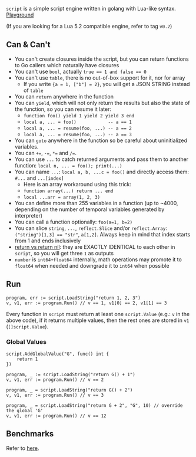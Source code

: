 `script` is a simple script engine written in golang with Lua-like syntax. [Playground](http://play.fweibo.com)

(If you are looking for a Lua 5.2 compatible engine, refer to tag `v0.2`)

## Can & Can't

- You can't create closures inside the script, but you can return functions to Go callers which naturally have closures
- You can't use `bool`, actually `true == 1 and false == 0`
- You can't use `table`, there is no out-of-box support for it, nor for array
	- If you write `{a = 1, ["b"] = 2}`, you will get a JSON STRING instead of `table`
- You can `return` anywhere in the function
- You can `yield`, which will not only return the results but also the state of the function, so you can resume it later:
    - `function foo() yield 1 yield 2 yield 3 end`
    - `local a, ... = foo()            -- a == 1`
    - `local a, ... = resume(foo, ...) -- a == 2`
    - `local a, ... = resume(foo, ...) -- a == 3`
- You can `goto` anywhere in the function so be careful about uninitialized variables.
- You can `+=`, `-=`, `*=` and `/=`.
- You can use `...` to catch returned arguments and pass them to another function: `local n, ... = foo(); print(...)`
- You can name `...`: `local a, b, ...c = foo()` and directly access them: `#...` and `...[index]`
	- Here is an array workaround using this trick:
	- `function array(...) return ... end`
	- `local ...arr = array(1, 2, 3)`
- You can define more than 255 variables in a function (up to ~4000, depending on the number of temporal variables generated by interpreter)
- You can call a function optionally: `foo(a=1, b=2)`
- You can slice `string`, `...`, `reflect.Slice` and/or `reflect.Array`: `("string")[1,3] == "str"`, `a[1,2]`. Always keep in mind that index starts from 1 and ends inclusively
- [return vs return nil](https://stackoverflow.com/questions/18522299/returning-nil-from-a-lua-function-in-c-vs-returning-0-values): they are EXACTLY IDENTICAL to each other in `script`, so you will get three `1` as outputs
- `number` is `int64+float64` internally, math operations may promote it to `float64` when needed and downgrade it to `int64` when possible

## Run

```golang
program, err := script.LoadString("return 1, 2, 3")
v, v1, err := program.Run() // v == 1, v1[0] == 2, v1[1] == 3
```

Every function in `script` must return at least one `script.Value` (e.g.: `v` in the above code), if it returns multiple values, then the rest ones are stored in `v1` (`[]script.Value`).

### Global Values

```golang
script.AddGlobalValue("G", func() int {
	return 1
})

program, _ := script.LoadString("return G() + 1")
v, v1, err := program.Run() // v == 2

program, _ = script.LoadString("return G() + 2")
v, v1, err := program.Run() // v == 3

program, _ = script.LoadString("return G + 2", "G", 10) // override the global 'G'
v, v1, err := program.Run() // v == 12
```

## Benchmarks

Refer to [here](https://github.com/coyove/potatolang/blob/master/tests/bench/perf.md).

